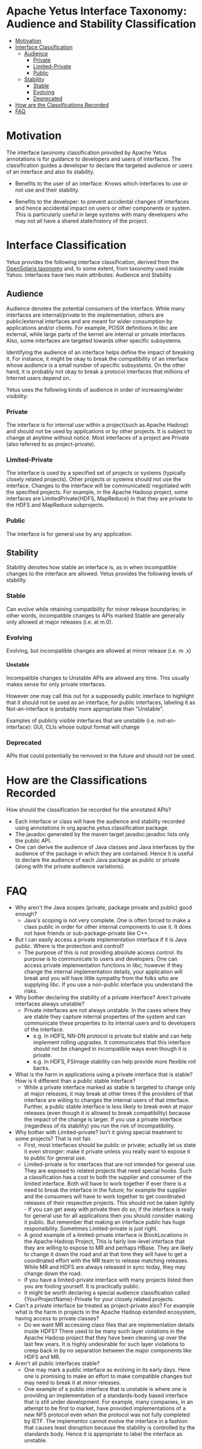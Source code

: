 <!---
  Licensed under the Apache License, Version 2.0 (the "License");
  you may not use this file except in compliance with the License.
  You may obtain a copy of the License at

   http://www.apache.org/licenses/LICENSE-2.0

  Unless required by applicable law or agreed to in writing, software
  distributed under the License is distributed on an "AS IS" BASIS,
  WITHOUT WARRANTIES OR CONDITIONS OF ANY KIND, either express or implied.
  See the License for the specific language governing permissions and
  limitations under the License. See accompanying LICENSE file.
-->

# Apache Yetus Interface Taxonomy: Audience and Stability Classification

<!-- MarkdownTOC levels="1,2,3" autolink="true" indent="  " bullets="*" bracket="round" -->

* [Motivation](#motivation)
* [Interface Classification](#interface-classification)
  * [Audience](#audience)
    * [Private](#private)
    * [Limited-Private](#limited-private)
    * [Public](#public)
  * [Stability](#stability)
    * [Stable](#stable)
    * [Evolving](#evolving)
    * [Deprecated](#deprecated)
* [How are the Classifications Recorded](#how-are-the-classifications-recorded)
* [FAQ](#faq)

<!-- /MarkdownTOC -->

# Motivation

The interface taxonomy classification provided by Apache Yetus annotations is for guidance to developers and users of interfaces. The classification guides a developer to declare the targeted audience or users of an interface and also its stability.

* Benefits to the user of an interface: Knows which interfaces to use or not use and their stability.

* Benefits to the developer: to prevent accidental changes of interfaces and
  hence accidental impact on users or other components or system. This is
  particularly useful in large systems with many developers who may not all have a shared state/history of the project.

# Interface Classification

Yetus provides the following interface classification, derived from the
[OpenSolaris taxonomy](https://web.archive.org/web/20061013114610/http://opensolaris.org/os/community/arc/policies/interface-taxonomy/)
and, to some extent, from taxonomy used inside Yahoo.
Interfaces have two main attributes: Audience and Stability

## Audience

Audience denotes the potential consumers of the interface. While many interfaces are internal/private to the implementation, others are public/external interfaces and are meant for wider consumption by applications and/or clients. For example, POSIX definitions in libc are external, while large parts of the kernel are internal or private interfaces. Also, some interfaces are targeted towards other specific subsystems.

Identifying the audience of an interface helps define the impact of breaking
it. For instance, it might be okay to break the compatibility of an interface
whose audience is a small number of specific subsystems. On the other hand, it
is probably not okay to break a protocol interfaces that millions of Internet
users depend on.

Yetus uses the following kinds of audience in order of increasing/wider visibility:

### Private

The interface is for internal use within a project(such as Apache Hadoop)
and should not be used by applications or by other projects. It is subject to
change at anytime without notice. Most interfaces of a project are Private (also referred to as project-private).

### Limited-Private

The interface is used by a specified set of projects or systems (typically
closely related projects). Other projects or systems should not use the
interface. Changes to the interface will be communicated/ negotiated with the
specified projects. For example, in the Apache Hadoop project, some interfaces are LimitedPrivate{HDFS, MapReduce} in that they are private to the HDFS and
MapReduce subprojects.

### Public

The interface is for general use by any application.

## Stability

Stability denotes how stable an interface is, as in when incompatible changes to
the interface are allowed. Yetus provides the following levels of stability.

### Stable

Can evolve while retaining compatibility for minor release boundaries; in other
words, incompatible changes to APIs marked Stable are generally  only allowed
at major releases (i.e. at m.0).

### Evolving

Evolving, but incompatible changes are allowed at minor release (i.e. m .x)

#### Unstable

Incompatible changes to Unstable APIs are allowed any time. This usually makes
sense for only private interfaces.

However one may call this out for a supposedly public interface to highlight
that it should not be used as an interface; for public interfaces, labeling it
as Not-an-interface is probably more appropriate than "Unstable".

Examples of publicly visible interfaces that are unstable
(i.e. not-an-interface): GUI, CLIs whose output format will change

### Deprecated

APIs that could potentially be removed in the future and should not be used.

# How are the Classifications Recorded

[//]: # (This section needs improvement. Refer YETUS-458)

How should the classification be recorded for the annotated APIs?

* Each interface or class will have the audience and stability recorded using
  annotations in org.apache.yetus.classification package.
* The javadoc generated by the maven target javadoc:javadoc lists only the public API.
* One can derive the audience of Java classes and Java interfaces by the
  audience of the package in which they are contained. Hence it is useful to
  declare the audience of each Java package as public or private (along with the private audience variations).

# FAQ

* Why aren't the Java scopes (private, package private and public) good enough?
  * Java's scoping is not very complete. One is often forced to make a class public in order for other internal components to use it. It does not have friends or sub-package-private like C++.
* But I can easily access a private implementation interface if it is Java public. Where is the protection and control?
  * The purpose of this is not providing absolute access control. Its purpose
    is to communicate to users and developers. One can access private
    implementation functions in libc; however if they change the internal
    implementation details, your application will break and you will have
    little sympathy from the folks who are supplying libc. If you use a
    non-public interface you understand the risks.
* Why bother declaring the stability of a private interface?
  Aren't private interfaces always unstable?
  * Private interfaces are not always unstable. In the cases where they are
    stable they capture internal properties of the system and can communicate
    these properties to its internal users and to developers of the interface.
    * e.g. In HDFS, NN-DN protocol is private but stable and can help
      implement rolling upgrades. It communicates that this interface should
      not be changed in incompatible ways even though it is private.
    * e.g. In HDFS, FSImage stability can help provide more flexible roll backs.
* What is the harm in applications using a private interface that is stable? How is it different than a public stable interface?
  * While a private interface marked as stable is targeted to change only at
    major releases, it may break at other times if the providers of that
    interface are willing to changes the internal users of that
    interface. Further, a public stable interface is less likely to break even
    at major releases (even though it is allowed to break compatibility)
    because the impact of the change is larger. If you use a private interface
    (regardless of its stability) you run the risk of incompatibility.
* Why bother with Limited-private? Isn't it giving special treatment to some projects? That is not fair.
  * First, most interfaces should be public or private; actually let us state
    it even stronger: make it private unless you really want to expose it to
    public for general use.
  * Limited-private is for interfaces that are not intended for general
    use. They are exposed to related projects that need special hooks. Such a
    classification has a cost to both the supplier and consumer of the limited
    interface. Both will have to work together if ever there is a need to
    break the interface in the future; for example the supplier and the
    consumers will have to work together to get coordinated releases of their
    respective projects. This should not be taken lightly - if you can get
    away with private then do so; if the interface is really for general use
    for all applications then you should consider making it public. But remember
    that making an interface public has huge responsibility. Sometimes
    Limited-private is just right.
  * A good example of a limited-private interface is BlockLocations in the Apache
    Hadoop Project, This is fairly low-level interface that they are willing to
    expose to MR and perhaps HBase. They are likely to change it down the road
    and at that time they will have to get a coordinated effort with the MR
    team to release matching releases. While MR and HDFS are always released
    in sync today, they may change down the road.
  * If you have a limited-private interface with many projects listed then you are fooling yourself. It is practically public.
  * It might be worth declaring a special audience classification called
    {YourProjectName}-Private for your closely related projects.
* Can't a private interface be treated as project-private also? For example what is the harm in projects in the Apache Hadoop extended ecosystem, having access to private classes?
  * Do we want MR accessing class files that are implementation details inside
    HDFS? There used to be many such layer violations in the Apache Hadoop
    project that they have been cleaning up over the last few years. It is highly
    undesirable for such layer violations to creep back in by no separation
    between the major components like HDFS and MR.
* Aren't all public interfaces stable?
  * One may mark a public interface as evolving in its early days. Here one is
    promising to make an effort to make compatible changes but may need to
    break it at minor releases.
  * One example of a public interface that is unstable is where one is
    providing an implementation of a standards-body based interface that is
    still under development. For example, many companies, in an attempt to be
    first to market, have provided implementations of a new NFS protocol even
    when the protocol was not fully completed by IETF. The implementor cannot
    evolve the interface in a fashion that causes least disruption because
    the stability is controlled by the standards body. Hence it is appropriate
    to label the interface as unstable.
